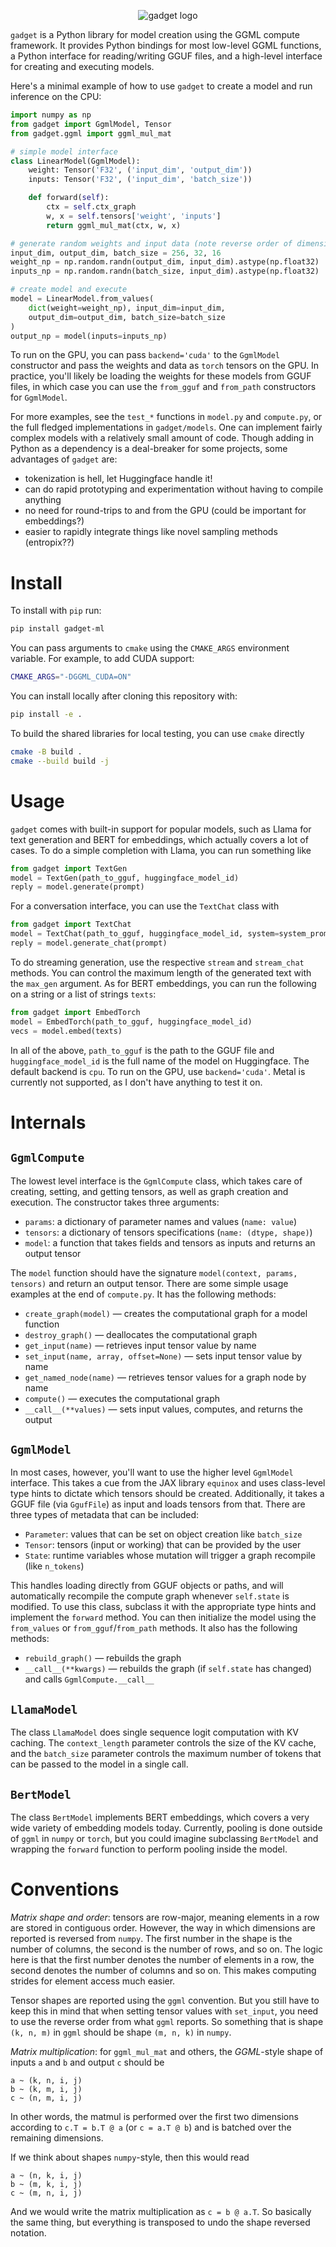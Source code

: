 <p align="center">
<img src="demo/logo.svg" alt="gadget logo"/>
</p>

`gadget` is a Python library for model creation using the GGML compute framework. It provides Python bindings for most low-level GGML functions, a Python interface for reading/writing GGUF files, and a high-level interface for creating and executing models.

Here's a minimal example of how to use `gadget` to create a model and run inference on the CPU:

```python
import numpy as np
from gadget import GgmlModel, Tensor
from gadget.ggml import ggml_mul_mat

# simple model interface
class LinearModel(GgmlModel):
    weight: Tensor('F32', ('input_dim', 'output_dim'))
    inputs: Tensor('F32', ('input_dim', 'batch_size'))

    def forward(self):
        ctx = self.ctx_graph
        w, x = self.tensors['weight', 'inputs']
        return ggml_mul_mat(ctx, w, x)

# generate random weights and input data (note reverse order of dimensions)
input_dim, output_dim, batch_size = 256, 32, 16
weight_np = np.random.randn(output_dim, input_dim).astype(np.float32)
inputs_np = np.random.randn(batch_size, input_dim).astype(np.float32)

# create model and execute
model = LinearModel.from_values(
    dict(weight=weight_np), input_dim=input_dim,
    output_dim=output_dim, batch_size=batch_size
)
output_np = model(inputs=inputs_np)
```

To run on the GPU, you can pass `backend='cuda'` to the `GgmlModel` constructor and pass the weights and data as `torch` tensors on the GPU. In practice, you'll likely be loading the weights for these models from GGUF files, in which case you can use the `from_gguf` and `from_path` constructors for `GgmlModel`.

For more examples, see the `test_*` functions in `model.py` and `compute.py`, or the full fledged implementations in `gadget/models`. One can implement fairly complex models with a relatively small amount of code. Though adding in Python as a dependency is a deal-breaker for some projects, some advantages of `gadget` are:
- tokenization is hell, let Huggingface handle it!
- can do rapid prototyping and experimentation without having to compile anything
- no need for round-trips to and from the GPU (could be important for embeddings?)
- easier to rapidly integrate things like novel sampling methods (entropix??)

# Install

To install with `pip` run:

```bash
pip install gadget-ml
```

You can pass arguments to `cmake` using the `CMAKE_ARGS` environment variable. For example, to add CUDA support:

```bash
CMAKE_ARGS="-DGGML_CUDA=ON"
```

You can install locally after cloning this repository with:

```bash
pip install -e .
```

To build the shared libraries for local testing, you can use `cmake` directly

```bash
cmake -B build .
cmake --build build -j
```

# Usage

`gadget` comes with built-in support for popular models, such as Llama for text generation and BERT for embeddings, which actually covers a lot of cases. To do a simple completion with Llama, you can run something like

```python
from gadget import TextGen
model = TextGen(path_to_gguf, huggingface_model_id)
reply = model.generate(prompt)
```

For a conversation interface, you can use the `TextChat` class with

```python
from gadget import TextChat
model = TextChat(path_to_gguf, huggingface_model_id, system=system_prompt)
reply = model.generate_chat(prompt)
```

To do streaming generation, use the respective `stream` and `stream_chat` methods. You can control the maximum length of the generated text with the `max_gen` argument. As for BERT embeddings, you can run the following on a string or a list of strings `texts`:

```python
from gadget import EmbedTorch
model = EmbedTorch(path_to_gguf, huggingface_model_id)
vecs = model.embed(texts)
```

In all of the above, `path_to_gguf` is the path to the GGUF file and `huggingface_model_id` is the full name of the model on Huggingface. The default backend is `cpu`. To run on the GPU, use `backend='cuda'`. Metal is currently not supported, as I don't have anything to test it on.

# Internals

## `GgmlCompute`

The lowest level interface is the `GgmlCompute` class, which takes care of creating, setting, and getting tensors, as well as graph creation and execution. The constructor takes three arguments:
- `params`: a dictionary of parameter names and values (`name: value`)
- `tensors`: a dictionary of tensors specifications (`name: (dtype, shape)`)
- `model`: a function that takes fields and tensors as inputs and returns an output tensor

The `model` function should have the signature `model(context, params, tensors)` and return an output tensor. There are some simple usage examples at the end of `compute.py`. It has the following methods:

- `create_graph(model)` — creates the computational graph for a model function
- `destroy_graph()` — deallocates the computational graph
- `get_input(name)` — retrieves input tensor value by name
- `set_input(name, array, offset=None)` — sets input tensor value by name
- `get_named_node(name)` — retrieves tensor values for a graph node by name
- `compute()` — executes the computational graph
- `__call__(**values)` — sets input values, computes, and returns the output

## `GgmlModel`

In most cases, however, you'll want to use the higher level `GgmlModel` interface. This takes a cue from the JAX library `equinox` and uses class-level type hints to dictate which tensors should be created. Additionally, it takes a GGUF file (via `GgufFile`) as input and loads tensors from that. There are three types of metadata that can be included:

- `Parameter`: values that can be set on object creation like `batch_size`
- `Tensor`: tensors (input or working) that can be provided by the user
- `State`: runtime variables whose mutation will trigger a graph recompile (like `n_tokens`)

This handles loading directly from GGUF objects or paths, and will automatically recompile the compute graph whenever `self.state` is modified. To use this class, subclass it with the appropriate type hints and implement the `forward` method. You can then initialize the model using the `from_values` or `from_gguf`/`from_path` methods. It also has the following methods:

- `rebuild_graph()` — rebuilds the graph
- `__call__(**kwargs)` — rebuilds the graph (if `self.state` has changed) and calls `GgmlCompute.__call__`

## `LlamaModel`

The class `LlamaModel` does single sequence logit computation with KV caching. The `context_length` parameter controls the size of the KV cache, and the `batch_size` parameter controls the maximum number of tokens that can be passed to the model in a single call.

## `BertModel`

The class `BertModel` implements BERT embeddings, which covers a very wide variety of embedding models today. Currently, pooling is done outside of `ggml` in `numpy` or `torch`, but you could imagine subclassing `BertModel` and wrapping the `forward` function to perform pooling inside the model.

# Conventions

*Matrix shape and order*: tensors are row-major, meaning elements in a row are stored in contiguous order. However, the way in which dimensions are reported is reversed from `numpy`. The first number in the shape is the number of columns, the second is the number of rows, and so on. The logic here is that the first number denotes the number of elements in a row, the second denotes the number of columns and so on. This makes computing strides for element access much easier.

Tensor shapes are reported using the `ggml` convention. But you still have to keep this in mind that when setting tensor values with `set_input`, you need to use the reverse order from what `ggml` reports. So something that is shape `(k, n, m)` in `ggml` should be shape `(m, n, k)` in `numpy`.

*Matrix multiplication*: for `ggml_mul_mat` and others, the *GGML*-style shape of inputs `a` and `b` and output `c` should be
```
a ~ (k, n, i, j)
b ~ (k, m, i, j)
c ~ (n, m, i, j)
```
In other words, the matmul is performed over the first two dimensions according to `c.T = b.T @ a` (or `c = a.T @ b`) and is batched over the remaining dimensions.

If we think about shapes `numpy`-style, then this would read
```
a ~ (n, k, i, j)
b ~ (m, k, i, j)
c ~ (m, n, i, j)
```
And we would write the matrix multiplication as `c = b @ a.T`. So basically the same thing, but everything is transposed to undo the shape reversed notation.
